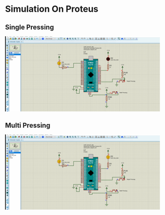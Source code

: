 # Simulation On Proteus

## Single Pressing
![gitHub](https://github.com/MostafaEdrees11/Mastering_Embedded_System_Online_Diploma/blob/master/Unit7_MCU_Essential_Peripherals/GPIO_PART3/Lecture_GPIO_Driver/Simulation_On_Proteus/Images/single%20press.gif)

## Multi Pressing
![gitHub](https://github.com/MostafaEdrees11/Mastering_Embedded_System_Online_Diploma/blob/master/Unit7_MCU_Essential_Peripherals/GPIO_PART3/Lecture_GPIO_Driver/Simulation_On_Proteus/Images/multi%20press.gif)
